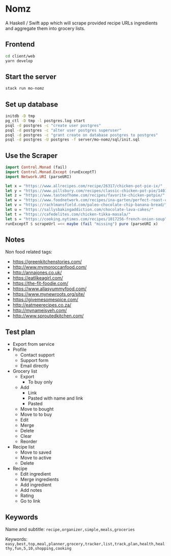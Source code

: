 # Nomz

A Haskell / Swift app which will scrape provided recipe URLs ingredients and aggregate them into grocery lists.

## Frontend

```bash
cd client/web
yarn develop
```

## Start the server

```bash
stack run mo-nomz
```

## Set up database

```bash
initdb -D tmp
pg_ctl -D tmp -l postgres.log start
psql -d postgres -c "create user postgres"
psql -d postgres -c "alter user postgres superuser"
psql -d postgres -c "grant create on database postgres to postgres"
psql -d postgres -U postgres -f server/mo-nomz/sql/init.sql
```

## Use the Scraper

```haskell
import Control.Monad (fail)
import Control.Monad.Except (runExceptT)
import Network.URI (parseURI)

let x = "https://www.allrecipes.com/recipe/26317/chicken-pot-pie-ix/"
let y = "https://www.pillsbury.com/recipes/classic-chicken-pot-pie/1401d418-ac0b-4b50-ad09-c6f1243fb992"
let z = "https://www.tasteofhome.com/recipes/favorite-chicken-potpie/"
let w = "https://www.foodnetwork.com/recipes/ina-garten/perfect-roast-chicken-recipe-1940592"
let v = "https://rachlmansfield.com/paleo-chocolate-chip-banana-bread/"
let u = "https://sallysbakingaddiction.com/chocolate-lava-cakes/"
let t = "https://cafedelites.com/chicken-tikka-masala/"
let s = "https://cooking.nytimes.com/recipes/1017256-french-onion-soup"
runExceptT $ scrapeUrl =<< maybe (fail "missing") pure (parseURI x)
```

## Notes

Non food related tags:
- https://greenkitchenstories.com/
- http://www.mymoroccanfood.com/
- http://annajones.co.uk/
- https://eatlikeagirl.com/
- https://the-fit-foodie.com/
- https://www.allasyummyfood.com/
- https://www.mynewroots.org/site/
- https://givemesomespice.com/
- http://eatmeerecipes.co.za/
- http://mynameisyeh.com/
- http://www.sproutedkitchen.com/

## Test plan

* Export from service
* Profile
    * Contact support
    * Support form
    * Email directly
* Grocery list
    * Export
        * To buy only
    * Add
        * Link
        * Pasted with name and link
        * Pasted
    * Move to bought
    * Move to to buy
    * Edit
    * Merge
    * Delete
    * Clear
    * Reorder
* Recipe list
    * Move to saved
    * Move to active
    * Delete
* Recipe
    * Edit ingredient
    * Merge ingredients
    * Add ingredient
    * Add notes
    * Rating
    * Go to link

## Keywords

Name and subtitle: `recipe,organizer,simple,meals,groceries`

Keywords: `easy,best,top,meal,planner,grocery,tracker,list,track,plan,health,healthy,fun,5,10,shopping,cooking`
